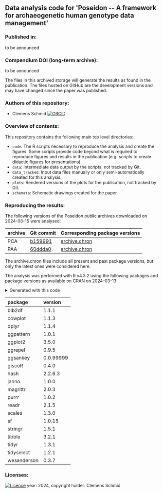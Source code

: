 ## Data analysis code for 'Poseidon -- A framework for archaeogenetic human genotype data management'

### Published in:

to be announced

### Compendium DOI (long-term archive):

to be announced

The files in this archived storage will generate the results as found in the publication. The files hosted on GitHub are the development versions and may have changed since the paper was published.

### Authors of this repository:

- Clemens Schmid [![ORCiD](https://img.shields.io/badge/ORCiD-0000--0003--3448--5715-green.svg)](http://orcid.org/0000-0003-3448-5715)

### Overview of contents:

This repository contains the following main top level directories:

- `code`: The R scripts necessary to reproduce the analysis and create the figures. Some scripts provide code beyond what is required to reproduce figures and results in the publication (e.g. scripts to create didactic figures for presentations).
- `data`: Intermediate data output by the scripts, not tracked by Git.
- `data_tracked`: Input data files manually or only semi-automatically created for this analysis.
- `plots`: Rendered versions of the plots for the publication, not tracked by Git.
- `schemata`: Schematic drawings created for the paper.

### Reproducing the results:

The following versions of the Poseidon public archives downloaded on 2024-03-15 were analysed:

|archive     |Git commit | Corresponding package versions |
|:-----------|:----------|:----------------------------------|
|PCA         |[b159991](https://github.com/poseidon-framework/community-archive/tree/b159991)|[archive.chron](https://github.com/poseidon-framework/community-archive/blob/b159991/archive.chron)|
|PAA         |[60ddda0](https://github.com/poseidon-framework/aadr-archive/tree/60ddda0)|[archive.chron](https://github.com/poseidon-framework/aadr-archive/blob/60ddda0/archive.chron)|

The archive.chron files include all present and past package versions, but only the latest ones were considered here.

The analysis was performed with R v4.3.2 using the following packages and package versions as available on CRAN on 2024-03-13:

<details>
<summary>Generated with this code</summary>
  
```r
tibble::tibble(
  package = rrtools::add_dependencies_to_description(just_packages = T),
  version = purrr::map_chr(package, \(x) utils::packageVersion(x) |> as.character())
) |> knitr::kable()

```
</details>

|package     |version   |
|:-----------|:---------|
|bib2df      |1.1.1     |
|cowplot     |1.1.3     |
|dplyr       |1.1.4     |
|ggpattern   |1.0.1     |
|ggplot2     |3.5.0     |
|ggrepel     |0.9.5     |
|ggsankey    |0.0.99999 |
|giscoR      |0.4.0     |
|hash        |2.2.6.3   |
|janno       |1.0.0     |
|magrittr    |2.0.3     |
|purrr       |1.0.2     |
|readr       |2.1.5     |
|scales      |1.3.0     |
|sf          |1.0.15    |
|stringr     |1.5.1     |
|tibble      |3.2.1     |
|tidyr       |1.3.1     |
|tidyselect  |1.2.1     |
|wesanderson |0.3.7     |

### Licenses:

[![Licence](https://img.shields.io/github/license/mashape/apistatus.svg)](http://choosealicense.com/licenses/mit/) year: 2024, copyright holder: Clemens Schmid
